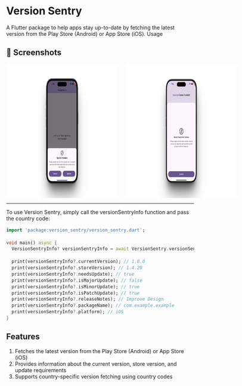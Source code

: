 Version Sentry 
================
A Flutter package to help apps stay up-to-date by fetching the latest version from the Play Store (Android) or App Store (iOS).
Usage


## 📱 Screenshots

<div style="display: flex; align-items: flex-start; gap: 20px;">
  <img src="https://raw.githubusercontent.com/abubakar955786/version_sentry/main/screenshots/patch_update.png" width="300" height="360"/>
  <img src="https://raw.githubusercontent.com/abubakar955786/version_sentry/main/screenshots/major_update.png" width="300" height="360"/>
</div>



[//]: # (## 📱 Screenshots)

[//]: # ()
[//]: # (<p align="center">)

[//]: # (  <img src="https://raw.githubusercontent.com/abubakar955786/version_sentry/main/screenshots/patch_update.png" width="300"/>)

[//]: # (  &nbsp;&nbsp;&nbsp;)

[//]: # (  <img src="https://raw.githubusercontent.com/abubakar955786/version_sentry/main/screenshots/major_update.png" width="300"/>)

[//]: # (</p>)



-----
To use Version Sentry, simply call the versionSentryInfo function and pass the country code:

```dart
import 'package:version_sentry/version_sentry.dart';

void main() async {
  VersionSentryInfo? versionSentryInfo = await VersionSentry.versionSentryInfo(countryCode: 'in');

  print(versionSentryInfo?.currentVersion); // 1.0.0
  print(versionSentryInfo?.storeVersion); // 1.4.20
  print(versionSentryInfo?.needsUpdate); // true
  print(versionSentryInfo?.isMajorUpdate); // false
  print(versionSentryInfo?.isMinorUpdate); // true
  print(versionSentryInfo?.isPatchUpdate); // true
  print(versionSentryInfo?.releaseNotes); // Improve Design
  print(versionSentryInfo?.packageName); // com.example.example
  print(versionSentryInfo?.platform); // iOS
}
```

Features
--------
1. Fetches the latest version from the Play Store (Android) or App Store (iOS)
2. Provides information about the current version, store version, and update requirements
3. Supports country-specific version fetching using country codes

